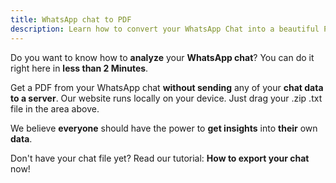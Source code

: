 ```yaml
---
title: WhatsApp chat to PDF
description: Learn how to convert your WhatsApp Chat into a beautiful PDF.
---
```


Do you want to know how to **analyze** your **WhatsApp chat**? You can do it right here in **less than 2 Minutes**.

Get a PDF from your WhatsApp chat **without sending** any of your **chat data to a server**. Our website runs locally on your device.
Just drag your .zip .txt file in the area above.

We believe **everyone** should have the power to **get insights** into **their** own **data**.

Don't have your chat file yet? Read our tutorial: **How to export your chat** now!